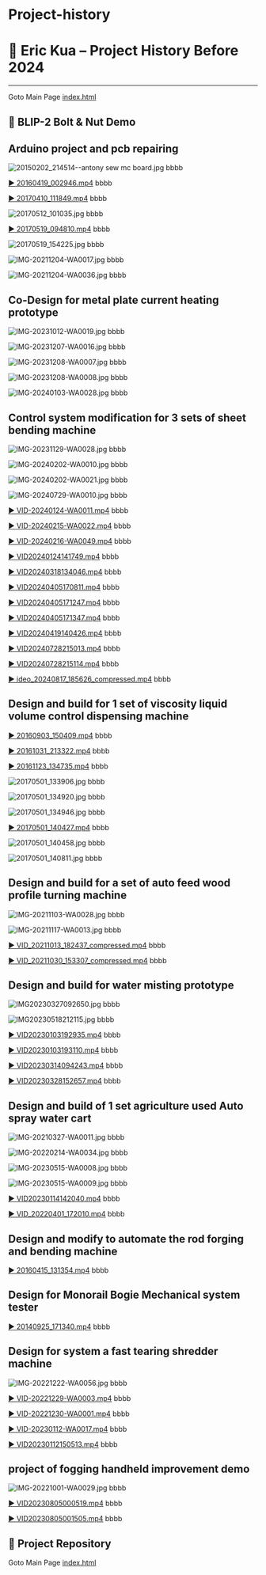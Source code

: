 # Project-history
# 🧠 Eric Kua – Project History Before 2024
---
Goto Main Page [index.html](https://eric1111208.github.io/Blip2-demo-of-bolt-Nut/)
## 🔩 BLIP-2 Bolt & Nut Demo
## Arduino project and pcb repairing

![20150202_214514--antony sew mc board.jpg](https://github.com/eric1111208/Project-history/main/20150202_214514--antony%20sew%20mc%20board.jpg)
bbbb

[▶️ 20160419_002946.mp4](https://youtube.com/watch?v=20160419_002946)
bbbb

[▶️ 20170410_111849.mp4](https://youtube.com/watch?v=20170410_111849)
bbbb

![20170512_101035.jpg](https://github.com/eric1111208/Project-history/main/20170512_101035.jpg)
bbbb

[▶️ 20170519_094810.mp4](https://youtube.com/watch?v=20170519_094810)
bbbb

![20170519_154225.jpg](https://github.com/eric1111208/Project-history/main/20170519_154225.jpg)
bbbb

![IMG-20211204-WA0017.jpg](https://github.com/eric1111208/Project-history/main/IMG-20211204-WA0017.jpg)
bbbb

![IMG-20211204-WA0036.jpg](https://github.com/eric1111208/Project-history/main/IMG-20211204-WA0036.jpg)
bbbb

## Co-Design for metal plate current  heating prototype

![IMG-20231012-WA0019.jpg](https://github.com/eric1111208/Project-history/main/IMG-20231012-WA0019.jpg)
bbbb

![IMG-20231207-WA0016.jpg](https://github.com/eric1111208/Project-history/main/IMG-20231207-WA0016.jpg)
bbbb

![IMG-20231208-WA0007.jpg](https://github.com/eric1111208/Project-history/main/IMG-20231208-WA0007.jpg)
bbbb

![IMG-20231208-WA0008.jpg](https://github.com/eric1111208/Project-history/main/IMG-20231208-WA0008.jpg)
bbbb

![IMG-20240103-WA0028.jpg](https://github.com/eric1111208/Project-history/main/IMG-20240103-WA0028.jpg)
bbbb

## Control system modification for 3 sets of sheet bending machine 

![IMG-20231129-WA0028.jpg](https://github.com/eric1111208/Project-history/main/IMG-20231129-WA0028.jpg)
bbbb

![IMG-20240202-WA0010.jpg](https://github.com/eric1111208/Project-history/main/IMG-20240202-WA0010.jpg)
bbbb

![IMG-20240202-WA0021.jpg](https://github.com/eric1111208/Project-history/main/IMG-20240202-WA0021.jpg)
bbbb

![IMG-20240729-WA0010.jpg](https://github.com/eric1111208/Project-history/main/IMG-20240729-WA0010.jpg)
bbbb

[▶️ VID-20240124-WA0011.mp4](https://youtube.com/watch?v=VID-20240124-WA0011)
bbbb

[▶️ VID-20240215-WA0022.mp4](https://youtube.com/watch?v=VID-20240215-WA0022)
bbbb

[▶️ VID-20240216-WA0049.mp4](https://youtube.com/watch?v=VID-20240216-WA0049)
bbbb

[▶️ VID20240124141749.mp4](https://youtube.com/watch?v=VID20240124141749)
bbbb

[▶️ VID20240318134046.mp4](https://youtube.com/watch?v=VID20240318134046)
bbbb

[▶️ VID20240405170811.mp4](https://youtube.com/watch?v=VID20240405170811)
bbbb

[▶️ VID20240405171247.mp4](https://youtube.com/watch?v=VID20240405171247)
bbbb

[▶️ VID20240405171347.mp4](https://youtube.com/watch?v=VID20240405171347)
bbbb

[▶️ VID20240419140426.mp4](https://youtube.com/watch?v=VID20240419140426)
bbbb

[▶️ VID20240728215013.mp4](https://youtube.com/watch?v=VID20240728215013)
bbbb

[▶️ VID20240728215114.mp4](https://youtube.com/watch?v=VID20240728215114)
bbbb

[▶️ ideo_20240817_185626_compressed.mp4](https://youtube.com/watch?v=ideo_20240817_185626_compressed)
bbbb

## Design and build for 1 set of viscosity liquid  volume control dispensing machine

[▶️ 20160903_150409.mp4](https://youtube.com/watch?v=20160903_150409)
bbbb

[▶️ 20161031_213322.mp4](https://youtube.com/watch?v=20161031_213322)
bbbb

[▶️ 20161123_134735.mp4](https://youtube.com/watch?v=20161123_134735)
bbbb

![20170501_133906.jpg](https://github.com/eric1111208/Project-history/main/20170501_133906.jpg)
bbbb

![20170501_134920.jpg](https://github.com/eric1111208/Project-history/main/20170501_134920.jpg)
bbbb

![20170501_134946.jpg](https://github.com/eric1111208/Project-history/main/20170501_134946.jpg)
bbbb

[▶️ 20170501_140427.mp4](https://youtube.com/watch?v=20170501_140427)
bbbb

![20170501_140458.jpg](https://github.com/eric1111208/Project-history/main/20170501_140458.jpg)
bbbb

![20170501_140811.jpg](https://github.com/eric1111208/Project-history/main/20170501_140811.jpg)
bbbb

## Design and build for a set of auto feed wood profile turning machine

![IMG-20211103-WA0028.jpg](https://github.com/eric1111208/Project-history/main/IMG-20211103-WA0028.jpg)
bbbb

![IMG-20211117-WA0013.jpg](https://github.com/eric1111208/Project-history/main/IMG-20211117-WA0013.jpg)
bbbb

[▶️ VID_20211013_182437_compressed.mp4](https://youtube.com/watch?v=VID_20211013_182437_compressed)
bbbb

[▶️ VID_20211030_153307_compressed.mp4](https://youtube.com/watch?v=VID_20211030_153307_compressed)
bbbb

## Design and build for water misting prototype

![IMG20230327092650.jpg](https://github.com/eric1111208/Project-history/main/IMG20230327092650.jpg)
bbbb

![IMG20230518212115.jpg](https://github.com/eric1111208/Project-history/main/IMG20230518212115.jpg)
bbbb

[▶️ VID20230103192935.mp4](https://youtube.com/watch?v=VID20230103192935)
bbbb

[▶️ VID20230103193110.mp4](https://youtube.com/watch?v=VID20230103193110)
bbbb

[▶️ VID20230314094243.mp4](https://youtube.com/watch?v=VID20230314094243)
bbbb

[▶️ VID20230328152657.mp4](https://youtube.com/watch?v=VID20230328152657)
bbbb

## Design and build of 1 set agriculture used Auto spray water cart

![IMG-20210327-WA0011.jpg](https://github.com/eric1111208/Project-history/main/IMG-20210327-WA0011.jpg)
bbbb

![IMG-20220214-WA0034.jpg](https://github.com/eric1111208/Project-history/main/IMG-20220214-WA0034.jpg)
bbbb

![IMG-20230515-WA0008.jpg](https://github.com/eric1111208/Project-history/main/IMG-20230515-WA0008.jpg)
bbbb

![IMG-20230515-WA0009.jpg](https://github.com/eric1111208/Project-history/main/IMG-20230515-WA0009.jpg)
bbbb

[▶️ VID20230114142040.mp4](https://youtube.com/watch?v=VID20230114142040)
bbbb

[▶️ VID_20220401_172010.mp4](https://youtube.com/watch?v=VID_20220401_172010)
bbbb

## Design and modify to automate the rod forging and bending machine 

[▶️ 20160415_131354.mp4](https://youtube.com/watch?v=20160415_131354)
bbbb

## Design for Monorail Bogie Mechanical system tester 

[▶️ 20140925_171340.mp4](https://youtube.com/watch?v=20140925_171340)
bbbb

## Design for system a fast tearing shredder machine

![IMG-20221222-WA0056.jpg](https://github.com/eric1111208/Project-history/main/IMG-20221222-WA0056.jpg)
bbbb

[▶️ VID-20221229-WA0003.mp4](https://youtube.com/watch?v=VID-20221229-WA0003)
bbbb

[▶️ VID-20221230-WA0001.mp4](https://youtube.com/watch?v=VID-20221230-WA0001)
bbbb

[▶️ VID-20230112-WA0017.mp4](https://youtube.com/watch?v=VID-20230112-WA0017)
bbbb

[▶️ VID20230112150513.mp4](https://youtube.com/watch?v=VID20230112150513)
bbbb

## project of fogging handheld improvement demo

![IMG-20221001-WA0029.jpg](https://github.com/eric1111208/Project-history/main/IMG-20221001-WA0029.jpg)
bbbb

[▶️ VID20230805000519.mp4](https://youtube.com/watch?v=VID20230805000519)
bbbb

[▶️ VID20230805001505.mp4](https://youtube.com/watch?v=VID20230805001505)
bbbb
## 📂 Project Repository

Goto Main Page [index.html](https://eric1111208.github.io/Blip2-demo-of-bolt-Nut/)
